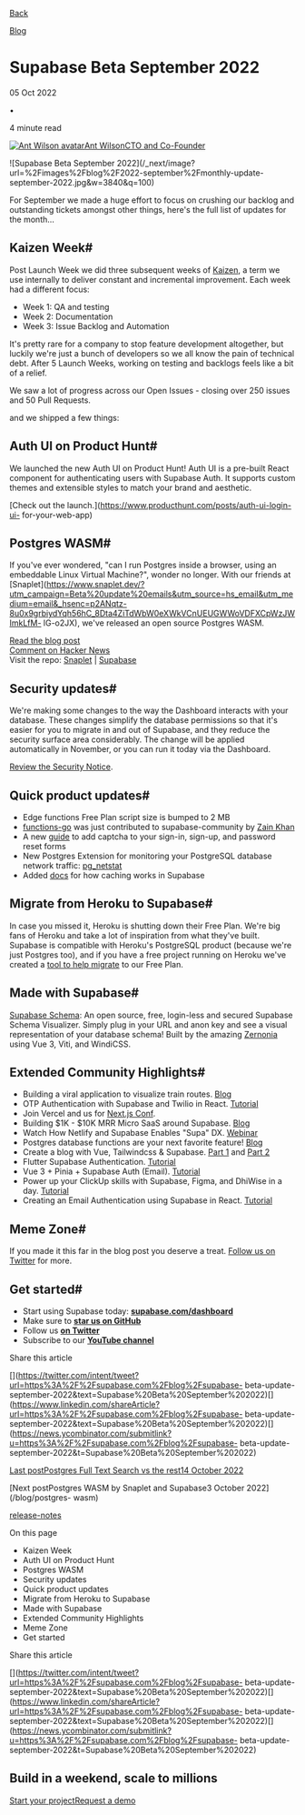 [Back](/blog)

[Blog](/blog)

# Supabase Beta September 2022

05 Oct 2022

•

4 minute read

[![Ant Wilson
avatar](/_next/image?url=https%3A%2F%2Fgithub.com%2Fawalias.png&w=96&q=75)Ant
WilsonCTO and Co-Founder](https://github.com/awalias)

![Supabase Beta September
2022](/_next/image?url=%2Fimages%2Fblog%2F2022-september%2Fmonthly-update-
september-2022.jpg&w=3840&q=100)

For September we made a huge effort to focus on crushing our backlog and
outstanding tickets amongst other things, here's the full list of updates for
the month...

## Kaizen Week#

Post Launch Week we did three subsequent weeks of
[Kaizen](https://en.wikipedia.org/wiki/Kaizen), a term we use internally to
deliver constant and incremental improvement. Each week had a different focus:

  * Week 1: QA and testing
  * Week 2: Documentation
  * Week 3: Issue Backlog and Automation

It's pretty rare for a company to stop feature development altogether, but
luckily we're just a bunch of developers so we all know the pain of technical
debt. After 5 Launch Weeks, working on testing and backlogs feels like a bit
of a relief.

We saw a lot of progress across our Open Issues - closing over 250 issues and
50 Pull Requests.

and we shipped a few things:

## Auth UI on Product Hunt#

We launched the new Auth UI on Product Hunt! Auth UI is a pre-built React
component for authenticating users with Supabase Auth. It supports custom
themes and extensible styles to match your brand and aesthetic.

[Check out the launch.](https://www.producthunt.com/posts/auth-ui-login-ui-
for-your-web-app)

## Postgres WASM#

If you've ever wondered, "can I run Postgres inside a browser, using an
embeddable Linux Virtual Machine?", wonder no longer. With our friends at
[Snaplet](https://www.snaplet.dev/?utm_campaign=Beta%20update%20emails&utm_source=hs_email&utm_medium=email&_hsenc=p2ANqtz-8u0x9grbiydYqh56hC_8Dta4ZiTdWbW0eXWkVCnUEUGWWoVDFXCpWzJWImkLfM-
lG-o2JX), we've released an open source Postgres WASM.

[Read the blog post](https://supabase.com/blog/postgres-wasm)  
[Comment on Hacker News](https://news.ycombinator.com/item?id=33067962)  
Visit the repo: [Snaplet](https://github.com/snaplet/postgres-wasm) | [Supabase](https://github.com/supabase-community/postgres-wasm)

## Security updates#

We're making some changes to the way the Dashboard interacts with your
database. These changes simplify the database permissions so that it's easier
for you to migrate in and out of Supabase, and they reduce the security
surface area considerably. The change will be applied automatically in
November, or you can run it today via the Dashboard.

[Review the Security
Notice](https://github.com/supabase/supabase/discussions/9314).

## Quick product updates#

  * Edge functions Free Plan script size is bumped to 2 MB
  * [functions-go](https://github.com/supabase-community/functions-go) was just contributed to supabase-community by [Zain Khan](https://twitter.com/Za1n_K)
  * A new [guide](https://supabase.com/docs/guides/auth/auth-captcha) to add captcha to your sign-in, sign-up, and password reset forms
  * New Postgres Extension for monitoring your PostgreSQL database network traffic: [pg_netstat](https://github.com/supabase/pg_netstat)
  * Added [docs](https://supabase.com/docs/guides/storage/cdn/fundamentals) for how caching works in Supabase

## Migrate from Heroku to Supabase#

In case you missed it, Heroku is shutting down their Free Plan. We're big fans
of Heroku and take a lot of inspiration from what they've built. Supabase is
compatible with Heroku's PostgreSQL product (because we're just Postgres too),
and if you have a free project running on Heroku we've created a [tool to help
migrate](https://migrate.supabase.com/) to our Free Plan.

## Made with Supabase#

[Supabase Schema](https://supabase-schema.vercel.app/): An open source, free,
login-less and secured Supabase Schema Visualizer. Simply plug in your URL and
anon key and see a visual representation of your database schema! Built by the
amazing [Zernonia](https://twitter.com/zernonia) using Vue 3, Viti, and
WindiCSS.

## Extended Community Highlights#

  * Building a viral application to visualize train routes. [Blog](https://vercel.com/blog/building-a-viral-application-to-visualize-train-routes)
  * OTP Authentication with Supabase and Twilio in React. [Tutorial](https://refine.dev/blog/supabase-twilio-otp-authentication-in-react/)
  * Join Vercel and us for [Next.js Conf](https://nextjs.org/conf).
  * Building $1K - $10K MRR Micro SaaS around Supabase. [Blog](https://microsaasidea.substack.com/p/micro-saas-products-around-supabase)
  * Watch How Netlify and Supabase Enables "Supa" DX. [Webinar](https://www.netlify.com/resources/webinars/how-netlify-supabase-enables-supa-dx/)
  * Postgres database functions are your next favorite feature! [Blog](https://mirror.xyz/0x7D15080A13c8128dBAf90a2c2326058b5c1D5eac/MaiOq5m1xSa9QfMuiLYq4bJdA0owWoTpOZNlQv76_so)
  * Create a blog with Vue, Tailwindcss & Supabase. [Part 1](https://youtube.com/watch?v=0NB9lgFcOT4) and [Part 2](https://youtube.com/watch?v=UP2mHUpcv6g)
  * Flutter Supabase Authentication. [Tutorial](https://www.sandromaglione.com/techblog/flutter-supabase-authentication-complete-tutorial)
  * Vue 3 + Pinia + Supabase Auth (Email). [Tutorial](https://towardsdev.com/vue-3-pinia-supabase-auth-email-1228f5f8502e)
  * Power up your ClickUp skills with Supabase, Figma, and DhiWise in a day. [Tutorial](https://dev.to/saloni137/power-up-your-clickup-skills-with-supabase-figma-and-dhiwise-in-a-day-3pak)
  * Creating an Email Authentication using Supabase in React. [Tutorial](https://dev.to/surajondev/creating-an-email-authentication-using-supabase-in-react-5883)

## Meme Zone#

If you made it this far in the blog post you deserve a treat. [Follow us on
Twitter](https://twitter.com/supabase) for more.

## Get started#

  * Start using Supabase today: **[supabase.com/dashboard](https://supabase.com/dashboard/)**
  * Make sure to **[star us on GitHub](https://github.com/supabase/supabase)**
  * Follow us **[on Twitter](https://twitter.com/supabase)**
  * Subscribe to our **[YouTube channel](https://www.youtube.com/c/supabase)**

Share this article

[](https://twitter.com/intent/tweet?url=https%3A%2F%2Fsupabase.com%2Fblog%2Fsupabase-
beta-update-
september-2022&text=Supabase%20Beta%20September%202022)[](https://www.linkedin.com/shareArticle?url=https%3A%2F%2Fsupabase.com%2Fblog%2Fsupabase-
beta-update-
september-2022&text=Supabase%20Beta%20September%202022)[](https://news.ycombinator.com/submitlink?u=https%3A%2F%2Fsupabase.com%2Fblog%2Fsupabase-
beta-update-september-2022&t=Supabase%20Beta%20September%202022)

[Last postPostgres Full Text Search vs the rest14 October
2022](/blog/postgres-full-text-search-vs-the-rest)

[Next postPostgres WASM by Snaplet and Supabase3 October 2022](/blog/postgres-
wasm)

[release-notes](/blog/tags/release-notes)

On this page

  * Kaizen Week
  * Auth UI on Product Hunt
  * Postgres WASM
  * Security updates
  * Quick product updates
  * Migrate from Heroku to Supabase
  * Made with Supabase
  * Extended Community Highlights
  * Meme Zone
  * Get started

Share this article

[](https://twitter.com/intent/tweet?url=https%3A%2F%2Fsupabase.com%2Fblog%2Fsupabase-
beta-update-
september-2022&text=Supabase%20Beta%20September%202022)[](https://www.linkedin.com/shareArticle?url=https%3A%2F%2Fsupabase.com%2Fblog%2Fsupabase-
beta-update-
september-2022&text=Supabase%20Beta%20September%202022)[](https://news.ycombinator.com/submitlink?u=https%3A%2F%2Fsupabase.com%2Fblog%2Fsupabase-
beta-update-september-2022&t=Supabase%20Beta%20September%202022)

## Build in a weekend, scale to millions

[Start your project](https://supabase.com/dashboard)[Request a
demo](/contact/sales)

